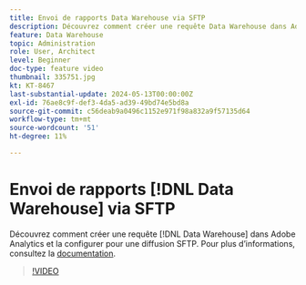 ```yaml
---
title: Envoi de rapports Data Warehouse via SFTP
description: Découvrez comment créer une requête Data Warehouse dans Adobe Analytics et la configurer pour une diffusion SFTP.
feature: Data Warehouse
topic: Administration
role: User, Architect
level: Beginner
doc-type: feature video
thumbnail: 335751.jpg
kt: KT-8467
last-substantial-update: 2024-05-13T00:00:00Z
exl-id: 76ae8c9f-def3-4da5-ad39-49bd74e5bd8a
source-git-commit: c56deab9a0496c1152e971f98a832a9f57135d64
workflow-type: tm+mt
source-wordcount: '51'
ht-degree: 11%

---
```


# Envoi de rapports [!DNL Data Warehouse] via SFTP

Découvrez comment créer une requête [!DNL Data Warehouse] dans Adobe Analytics et la configurer pour une diffusion SFTP. Pour plus d’informations, consultez la [documentation](https://experienceleague.adobe.com/en/docs/analytics/export/ftp-and-sftp/secure-file-transfer-protocol/ftp-sftp-dw).

>[!VIDEO](https://video.tv.adobe.com/v/335751/?quality=12&learn=on)
